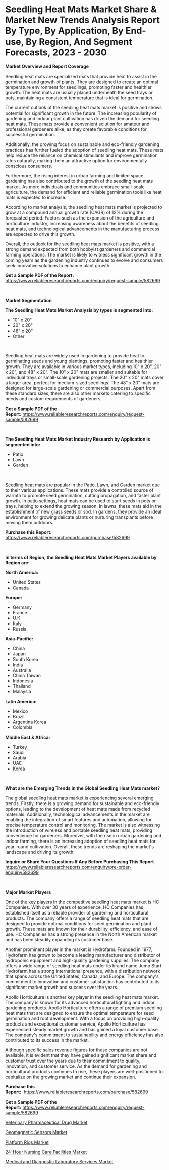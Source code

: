 <p><h1>Seedling Heat Mats Market Share & Market New Trends Analysis Report By Type, By Application, By End-use, By Region, And Segment Forecasts, 2023 - 2030</h1></p><p><strong>Market Overview and Report Coverage</strong></p>
<p><p>Seedling heat mats are specialized mats that provide heat to assist in the germination and growth of plants. They are designed to create an optimal temperature environment for seedlings, promoting faster and healthier growth. The heat mats are usually placed underneath the seed trays or pots, maintaining a consistent temperature that is ideal for germination.</p><p>The current outlook of the seedling heat mats market is positive and shows potential for significant growth in the future. The increasing popularity of gardening and indoor plant cultivation has driven the demand for seedling heat mats. These mats provide a convenient solution for amateur and professional gardeners alike, as they create favorable conditions for successful germination.</p><p>Additionally, the growing focus on sustainable and eco-friendly gardening practices has further fueled the adoption of seedling heat mats. These mats help reduce the reliance on chemical stimulants and improve germination rates naturally, making them an attractive option for environmentally conscious consumers.</p><p>Furthermore, the rising interest in urban farming and limited space gardening has also contributed to the growth of the seedling heat mats market. As more individuals and communities embrace small-scale agriculture, the demand for efficient and reliable germination tools like heat mats is expected to increase.</p><p>According to market analysis, the seedling heat mats market is projected to grow at a compound annual growth rate (CAGR) of 12% during the forecasted period. Factors such as the expansion of the agriculture and horticulture industry, increasing awareness about the benefits of seedling heat mats, and technological advancements in the manufacturing process are expected to drive this growth.</p><p>Overall, the outlook for the seedling heat mats market is positive, with a strong demand expected from both hobbyist gardeners and commercial farming operations. The market is likely to witness significant growth in the coming years as the gardening industry continues to evolve and consumers seek innovative solutions to enhance plant growth.</p></p>
<p><strong>Get a Sample PDF of the Report:</strong> <a href="https://www.reliableresearchreports.com/enquiry/request-sample/582699">https://www.reliableresearchreports.com/enquiry/request-sample/582699</a></p>
<p>&nbsp;</p>
<p><strong>Market Segmentation</strong></p>
<p><strong>The Seedling Heat Mats Market Analysis by types is segmented into:</strong></p>
<p><ul><li>10" x 20"</li><li>20" x 20"</li><li>48" x 20"</li><li>Other</li></ul></p>
<p>&nbsp;</p>
<p><p>Seedling heat mats are widely used in gardening to provide heat to germinating seeds and young plantings, promoting faster and healthier growth. They are available in various market types, including 10" x 20", 20" x 20", and 48" x 20". The 10" x 20" mats are smaller and suitable for individual trays or small-scale gardening projects. The 20" x 20" mats cover a larger area, perfect for medium-sized seedlings. The 48" x 20" mats are designed for large-scale gardening or commercial purposes. Apart from these standard sizes, there are also other markets catering to specific needs and custom requirements of gardeners.</p></p>
<p><strong>Get a Sample PDF of the Report:</strong>&nbsp;<a href="https://www.reliableresearchreports.com/enquiry/request-sample/582699">https://www.reliableresearchreports.com/enquiry/request-sample/582699</a></p>
<p>&nbsp;</p>
<p><strong>The Seedling Heat Mats Market Industry Research by Application is segmented into:</strong></p>
<p><ul><li>Patio</li><li>Lawn</li><li>Garden</li></ul></p>
<p>&nbsp;</p>
<p><p>Seedling heat mats are popular in the Patio, Lawn, and Garden market due to their various applications. These mats provide a controlled source of warmth to promote seed germination, cutting propagation, and faster plant growth. In patio settings, heat mats can be used to start seeds in pots or trays, helping to extend the growing season. In lawns, these mats aid in the establishment of new grass seeds or sod. In gardens, they provide an ideal environment for growing delicate plants or nurturing transplants before moving them outdoors.</p></p>
<p><strong>Purchase this Report:</strong>&nbsp; <a href="https://www.reliableresearchreports.com/purchase/582699">https://www.reliableresearchreports.com/purchase/582699</a></p>
<p>&nbsp;</p>
<p><strong>In terms of Region, the Seedling Heat Mats Market Players available by Region are:</strong></p>
<p>
    <p> <strong> North America: </strong>
        <ul>
            <li>United States</li>
            <li>Canada</li>
        </ul>
        </p> 
    <p> <strong> Europe: </strong>
        <ul>
            <li>Germany</li>
            <li>France</li>
            <li>U.K.</li>
            <li>Italy</li>
            <li>Russia</li>
        </ul>
        </p> 
    <p> <strong> Asia-Pacific: </strong>
        <ul>
            <li>China</li>
            <li>Japan</li>
            <li>South Korea</li>
            <li>India</li>
            <li>Australia</li>
            <li>China Taiwan</li>
            <li>Indonesia</li>
            <li>Thailand</li>
            <li>Malaysia</li>
        </ul>
        </p> 
    <p> <strong> Latin America: </strong>
        <ul>
            <li>Mexico</li>
            <li>Brazil</li>
            <li>Argentina Korea</li>
            <li>Colombia</li>
        </ul>
        </p> 
    <p> <strong> Middle East & Africa: </strong>
        <ul>
            <li>Turkey</li>
            <li>Saudi</li>
            <li>Arabia</li>
            <li>UAE</li>
            <li>Korea</li>
        </ul>
    </p>
    </p>
<p>&nbsp;</p>
<p><strong>What are the Emerging Trends in the Global Seedling Heat Mats market?</strong></p>
<p><p>The global seedling heat mats market is experiencing several emerging trends. Firstly, there is a growing demand for sustainable and eco-friendly options, leading to the development of heat mats made from recycled materials. Additionally, technological advancements in the market are enabling the integration of smart features and automation, allowing for precise temperature control and monitoring. The market is also witnessing the introduction of wireless and portable seedling heat mats, providing convenience for gardeners. Moreover, with the rise in urban gardening and indoor farming, there is an increasing adoption of seedling heat mats for year-round cultivation. Overall, these trends are reshaping the market's landscape and driving its growth.</p></p>
<p><strong>Inquire or Share Your Questions If Any Before Purchasing This Report</strong>- <a href="https://www.reliableresearchreports.com/enquiry/pre-order-enquiry/582699">https://www.reliableresearchreports.com/enquiry/pre-order-enquiry/582699</a></p>
<p>&nbsp;</p>
<p><strong>Major Market Players</strong></p>
<p><p>One of the key players in the competitive seedling heat mats market is HC Companies. With over 30 years of experience, HC Companies has established itself as a reliable provider of gardening and horticultural products. The company offers a range of seedling heat mats that are designed to provide optimal conditions for seed germination and plant growth. These mats are known for their durability, efficiency, and ease of use. HC Companies has a strong presence in the North American market and has been steadily expanding its customer base.</p><p>Another prominent player in the market is Hydrofarm. Founded in 1977, Hydrofarm has grown to become a leading manufacturer and distributor of hydroponic equipment and high-quality gardening supplies. The company offers a wide range of seedling heat mats under its brand name Jump Start. Hydrofarm has a strong international presence, with a distribution network that spans across the United States, Canada, and Europe. The company's commitment to innovation and customer satisfaction has contributed to its significant market growth and success over the years.</p><p>Apollo Horticulture is another key player in the seedling heat mats market. The company is known for its advanced horticultural lighting and indoor gardening products. Apollo Horticulture offers a range of premium seedling heat mats that are designed to ensure the optimal temperature for seed germination and root development. With a focus on providing high-quality products and exceptional customer service, Apollo Horticulture has experienced steady market growth and has gained a loyal customer base. The company's commitment to sustainability and energy efficiency has also contributed to its success in the market.</p><p>Although specific sales revenue figures for these companies are not available, it is evident that they have gained significant market share and customer trust over the years due to their commitment to quality, innovation, and customer service. As the demand for gardening and horticultural products continues to rise, these players are well-positioned to capitalize on the growing market and continue their expansion.</p></p>
<p><strong>Purchase this Report:</strong>&nbsp;&nbsp;<a href="https://www.reliableresearchreports.com/purchase/582699">https://www.reliableresearchreports.com/purchase/582699</a></p>
<p></p>
<p><strong>Get a Sample PDF of the Report:</strong>&nbsp;<a href="https://www.reliableresearchreports.com/enquiry/request-sample/582699">https://www.reliableresearchreports.com/enquiry/request-sample/582699</a></p>
<p><p><a href="https://www.linkedin.com/pulse/veterinary-pharmaceutical-drug-market-share-amp-new-trends/">Veterinary Pharmaceutical Drug Market</a></p><p><a href="https://medium.com/@jeromekling1967/geomagnetic-sensors-market-size-growth-forecast-2023-2030-4fb5948fb01e">Geomagnetic Sensors Market</a></p><p><a href="https://medium.com/@cleogerhold/platform-rigs-market-size-growth-forecast-2023-2030-b3d9669ea455">Platform Rigs Market</a></p><p><a href="https://www.linkedin.com/pulse/24-hour-nursing-care-facilities-market-size-share-global/">24-Hour Nursing Care Facilities Market</a></p><p><a href="https://www.linkedin.com/pulse/medical-diagnostic-laboratory-services-market-size-growth/">Medical and Diagnostic Laboratory Services Market</a></p></p>